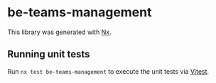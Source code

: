 # be-teams-management

This library was generated with [Nx](https://nx.dev).

## Running unit tests

Run `nx test be-teams-management` to execute the unit tests via [Vitest](https://vitest.dev/).
